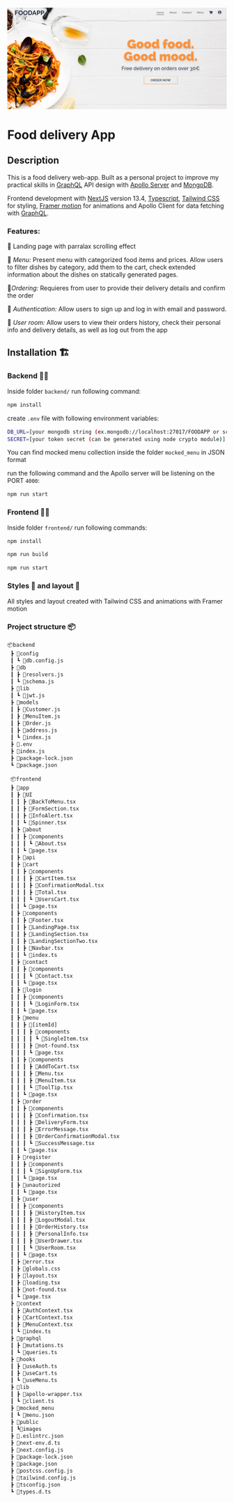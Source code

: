 ![Banner](https://github.com/AlinaDorosh-dev/Food_delivery_App/blob/main/frontend/public/images/Screenshot.png)

# Food delivery App

## **Description**

This is a food delivery web-app. Built as a personal project to improve my practical skills in [GraphQL](https://graphql.org/) API design with [Apollo Server](https://www.apollographql.com/) and [MongoDB](https://www.mongodb.com/).

Frontend development with
[NextJS](https://nextjs.org/) version 13.4,
[Typescript](https://www.typescriptlang.org/),
[Tailwind CSS](https://tailwindcss.com/) for styling, [Framer motion](https://www.framer.com/motion/) for animations and Apollo Client for data fetching with [GraphQL](https://graphql.org/).

### Features:

:large_orange_diamond: Landing page with parralax scrolling effect

:large_orange_diamond: *Menu:* Present menu with categorized food items and
            prices. Allow users to filter dishes by category, add them to the cart, check extended information about the dishes on statically generated pages.

:large_orange_diamond:*Ordering:* Requieres from  user to provide their delivery details and confirm the order          

      

:large_orange_diamond:    *Authentication:* Allow users to sign up and log in with email and
            password.  

:large_orange_diamond:   *User room:* Allow users to view their orders history, check their personal info and delivery details, as well as log out from the app              

## **Installation** :building_construction:	

### Backend :construction_worker_woman:

Inside folder `backend/` run following command:

```bash
npm install
```
create `.env` file with following environment variables: 
```bash
DB_URL=[your mongodb string (ex.mongodb://localhost:27017/FOODAPP or scrting connecting to your MongoDB Atlas cluster)]
SECRET=[your token secret (can be generated using node crypto module)]
```

You can find mocked menu collection inside the folder `mocked_menu` in JSON format

run the following command and the Apollo server will be listening on the PORT `4000`:
```bash
npm run start
```

### Frontend :woman_artist:
Inside folder `frontend/` run following commands:

```bash
npm install
```
```bash
npm run build
```
```bash
npm run start
```
### Styles :art: and layout :pencil:

All styles and layout created with Tailwind CSS and animations with Framer motion

### Project structure :package:

```
📦backend
 ┣ 📂config
 ┃ ┗ 📜db.config.js
 ┣ 📂db
 ┃ ┣ 📜resolvers.js
 ┃ ┗ 📜schema.js
 ┣ 📂lib
 ┃ ┗ 📜jwt.js
 ┣ 📂models
 ┃ ┣ 📜Customer.js
 ┃ ┣ 📜MenuItem.js
 ┃ ┣ 📜Order.js
 ┃ ┣ 📜address.js
 ┃ ┗ 📜index.js
 ┣ 📜.env
 ┣ 📜index.js
 ┣ 📜package-lock.json
 ┗ 📜package.json

 📦frontend
 ┣ 📂app
 ┃ ┣ 📂UI
 ┃ ┃ ┣ 📜BackToMenu.tsx
 ┃ ┃ ┣ 📜FormSection.tsx
 ┃ ┃ ┣ 📜InfoAlert.tsx
 ┃ ┃ ┗ 📜Spinner.tsx
 ┃ ┣ 📂about
 ┃ ┃ ┣ 📂components
 ┃ ┃ ┃ ┗ 📜About.tsx
 ┃ ┃ ┗ 📜page.tsx
 ┃ ┣ 📂api
 ┃ ┣ 📂cart
 ┃ ┃ ┣ 📂components
 ┃ ┃ ┃ ┣ 📜CartItem.tsx
 ┃ ┃ ┃ ┣ 📜ConfirmationModal.tsx
 ┃ ┃ ┃ ┣ 📜Total.tsx
 ┃ ┃ ┃ ┗ 📜UsersCart.tsx
 ┃ ┃ ┗ 📜page.tsx
 ┃ ┣ 📂components
 ┃ ┃ ┣ 📜Footer.tsx
 ┃ ┃ ┣ 📜LandingPage.tsx
 ┃ ┃ ┣ 📜LandingSection.tsx
 ┃ ┃ ┣ 📜LandingSectionTwo.tsx
 ┃ ┃ ┣ 📜Navbar.tsx
 ┃ ┃ ┗ 📜index.ts
 ┃ ┣ 📂contact
 ┃ ┃ ┣ 📂components
 ┃ ┃ ┃ ┗ 📜Contact.tsx
 ┃ ┃ ┗ 📜page.tsx
 ┃ ┣ 📂login
 ┃ ┃ ┣ 📂components
 ┃ ┃ ┃ ┗ 📜LoginForm.tsx
 ┃ ┃ ┗ 📜page.tsx
 ┃ ┣ 📂menu
 ┃ ┃ ┣ 📂[itemId]
 ┃ ┃ ┃ ┣ 📂components
 ┃ ┃ ┃ ┃ ┗ 📜SingleItem.tsx
 ┃ ┃ ┃ ┣ 📜not-found.tsx
 ┃ ┃ ┃ ┗ 📜page.tsx
 ┃ ┃ ┣ 📂components
 ┃ ┃ ┃ ┣ 📜AddToCart.tsx
 ┃ ┃ ┃ ┣ 📜Menu.tsx
 ┃ ┃ ┃ ┣ 📜MenuItem.tsx
 ┃ ┃ ┃ ┗ 📜ToolTip.tsx
 ┃ ┃ ┗ 📜page.tsx
 ┃ ┣ 📂order
 ┃ ┃ ┣ 📂components
 ┃ ┃ ┃ ┣ 📜Confirmation.tsx
 ┃ ┃ ┃ ┣ 📜DeliveryForm.tsx
 ┃ ┃ ┃ ┣ 📜ErrorMessage.tsx
 ┃ ┃ ┃ ┣ 📜OrderConfirmationModal.tsx
 ┃ ┃ ┃ ┗ 📜SuccessMessage.tsx
 ┃ ┃ ┗ 📜page.tsx
 ┃ ┣ 📂register
 ┃ ┃ ┣ 📂components
 ┃ ┃ ┃ ┗ 📜SignUpForm.tsx
 ┃ ┃ ┗ 📜page.tsx
 ┃ ┣ 📂unautorized
 ┃ ┃ ┗ 📜page.tsx
 ┃ ┣ 📂user
 ┃ ┃ ┣ 📂components
 ┃ ┃ ┃ ┣ 📜HistoryItem.tsx
 ┃ ┃ ┃ ┣ 📜LogoutModal.tsx
 ┃ ┃ ┃ ┣ 📜OrderHistory.tsx
 ┃ ┃ ┃ ┣ 📜PersonalInfo.tsx
 ┃ ┃ ┃ ┣ 📜UserDrawer.tsx
 ┃ ┃ ┃ ┗ 📜UserRoom.tsx
 ┃ ┃ ┗ 📜page.tsx
 ┃ ┣ 📜error.tsx
 ┃ ┣ 📜globals.css
 ┃ ┣ 📜layout.tsx
 ┃ ┣ 📜loading.tsx
 ┃ ┣ 📜not-found.tsx
 ┃ ┗ 📜page.tsx
 ┣ 📂context
 ┃ ┣ 📜AuthContext.tsx
 ┃ ┣ 📜CartContext.tsx
 ┃ ┣ 📜MenuContext.tsx
 ┃ ┗ 📜index.ts
 ┣ 📂graphql
 ┃ ┣ 📜mutations.ts
 ┃ ┗ 📜queries.ts
 ┣ 📂hooks
 ┃ ┣ 📜useAuth.ts
 ┃ ┣ 📜useCart.ts
 ┃ ┗ 📜useMenu.ts
 ┣ 📂lib
 ┃ ┣ 📜apollo-wrapper.tsx
 ┃ ┗ 📜client.ts
 ┣ 📂mocked_menu
 ┃ ┗ 📜menu.json
 ┣ 📂public
 ┃ ┗📂images
 ┣ 📜.eslintrc.json
 ┣ 📜next-env.d.ts
 ┣ 📜next.config.js
 ┣ 📜package-lock.json
 ┣ 📜package.json
 ┣ 📜postcss.config.js
 ┣ 📜tailwind.config.js
 ┣ 📜tsconfig.json
 ┗ 📜types.d.ts

 ```